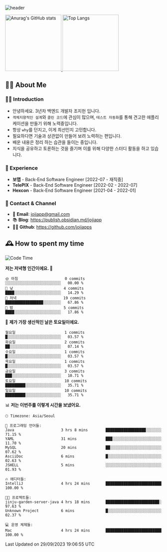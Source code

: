 ![header](https://capsule-render.vercel.app/api?type=transparent&fontColor=6b32af&height=200&text=Back-End%20Developer&fontSize=60)

<a href="#">
  <img height="180px" src="https://github-readme-stats.vercel.app/api?username=jojiapps&show_icons=true&theme=midnight-purple&locale=kr" alt="Anurag's GitHub stats"/>
</a>

<a href="#">
  <img height="180px" src="https://github-readme-stats.vercel.app/api/top-langs/?username=jojiapps&theme=midnight-purple&layout=compact&locale=kr" alt="Top Langs"/>
</a>

## 💁‍♂️ About Me

### 🙇‍♂️ Introduction

- 안녕하세요. 3년차 백엔드 개발자 조지헌 입니다.
- `객체지향적인 설계`와 `클린 코드`에 관심이 많으며, `테스트 자동화`를 통해 견고한 애플리케이션을 만들기 위해 노력중입니다.
- 항상 `why`를 던지고, 이게 최선인지 고민합니다.
- 필요하다면 기술과 상관없이 만들어 보려 노력하는 편입니다.
- 배운 내용은 정리 하는 습관을 들이는 중입니다.
- 지식을 공유하고 토론하는 것을 즐기며 이를 위해 다양한 스터디 활동을 하고 있습니다.

### 💼 Experience

- **보맵** - Back-End Software Engineer [2022-07 - 재직중]
- **TelePIX** - Back-End Software Engineer [2022-02 - 2022-07]
- **Hexcon** - Back-End Software Engineer [2021-04 - 2022-01]

### 🤝 Contact & Channel

- 📧 **Email**: jojiapp@gmail.com
- 📚 **Blog**: https://publish.obsidian.md/jojiapp
- 👨‍💻 **Github**: https://github.com/jojiapps

## 🕰 How to spent my time
<!--START_SECTION:waka-->
![Code Time](http://img.shields.io/badge/Code%20Time-565%20hrs%2045%20mins-blue)

**저는 저녁형 인간이에요. 🦉** 

```text
🌞 아침                     0 commits           ░░░░░░░░░░░░░░░░░░░░░░░░░   00.00 % 
🌆 낮　                     4 commits           ████░░░░░░░░░░░░░░░░░░░░░   14.29 % 
🌃 저녁                     19 commits          █████████████████░░░░░░░░   67.86 % 
🌙 밤　                     5 commits           ████░░░░░░░░░░░░░░░░░░░░░   17.86 % 
```
📅 **제가 가장 생산적인 날은 토요일이에요.** 

```text
월요일                      1 commits           █░░░░░░░░░░░░░░░░░░░░░░░░   03.57 % 
화요일                      2 commits           ██░░░░░░░░░░░░░░░░░░░░░░░   07.14 % 
수요일                      1 commits           █░░░░░░░░░░░░░░░░░░░░░░░░   03.57 % 
목요일                      1 commits           █░░░░░░░░░░░░░░░░░░░░░░░░   03.57 % 
금요일                      3 commits           ███░░░░░░░░░░░░░░░░░░░░░░   10.71 % 
토요일                      10 commits          █████████░░░░░░░░░░░░░░░░   35.71 % 
일요일                      10 commits          █████████░░░░░░░░░░░░░░░░   35.71 % 
```


📊 **저는 이번주를 이렇게 시간을 보냈어요.** 

```text
🕑︎ Timezone: Asia/Seoul

💬 프로그래밍 언어들: 
Java                     3 hrs 8 mins        ██████████████████░░░░░░░   71.15 % 
YAML                     31 mins             ███░░░░░░░░░░░░░░░░░░░░░░   11.70 % 
MySQL                    20 mins             ██░░░░░░░░░░░░░░░░░░░░░░░   07.62 % 
AsciiDoc                 6 mins              █░░░░░░░░░░░░░░░░░░░░░░░░   02.63 % 
JSHELL                   5 mins              ░░░░░░░░░░░░░░░░░░░░░░░░░   01.93 % 

🔥 에디터들: 
IntelliJ                 4 hrs 24 mins       █████████████████████████   100.00 % 

🐱‍💻 프로젝트들: 
jinju-garden-server-java 4 hrs 18 mins       ████████████████████████░   97.63 % 
Unknown Project          6 mins              █░░░░░░░░░░░░░░░░░░░░░░░░   02.37 % 

💻 운영 체제들: 
Mac                      4 hrs 24 mins       █████████████████████████   100.00 % 
```


 Last Updated on 29/09/2023 19:06:55 UTC
<!--END_SECTION:waka-->
